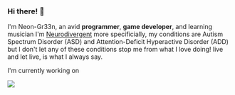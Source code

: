 ### Hi there! 👋
I'm Neon-Gr33n, an avid **programmer**, **game developer**, and learning musician
I'm [Neurodivergent](https://www.health.harvard.edu/blog/what-is-neurodiversity-202111232645) more specificially, my conditions are Autism Spectrum Disorder (ASD) and Attention-Deficit Hyperactive Disorder (ADD)
but I don't let any of these conditions stop me from what I love doing! live and let live, is what I always say.

I'm currently working on 

[<img src="[img/myImage.png](https://github-production-user-asset-6210df.s3.amazonaws.com/41244356/258614762-57504c54-da8b-42c9-9d14-268d9c5552c5.png?X-Amz-Algorithm=AWS4-HMAC-SHA256&X-Amz-Credential=AKIAIWNJYAX4CSVEH53A%2F20230806%2Fus-east-1%2Fs3%2Faws4_request&X-Amz-Date=20230806T024020Z&X-Amz-Expires=300&X-Amz-Signature=0fb709e03a1dcc69ae2735e4462d7ada3220b4642fd7a5b003de1525433ee211&X-Amz-SignedHeaders=host&actor_id=41244356&key_id=0&repo_id=675113650)https://github-production-user-asset-6210df.s3.amazonaws.com/41244356/258614762-57504c54-da8b-42c9-9d14-268d9c5552c5.png?X-Amz-Algorithm=AWS4-HMAC-SHA256&X-Amz-Credential=AKIAIWNJYAX4CSVEH53A%2F20230806%2Fus-east-1%2Fs3%2Faws4_request&X-Amz-Date=20230806T024020Z&X-Amz-Expires=300&X-Amz-Signature=0fb709e03a1dcc69ae2735e4462d7ada3220b4642fd7a5b003de1525433ee211&X-Amz-SignedHeaders=host&actor_id=41244356&key_id=0&repo_id=675113650">]([http://example.com/](https://github.com/neon-gr33n/underengine/tree/main))


<!--
**neon-gr33n/neon-gr33n** is a ✨ _special_ ✨ repository because its `README.md` (this file) appears on your GitHub profile.

Here are some ideas to get you started:

- 🔭 I’m currently working on ...
- 🌱 I’m currently learning ...
- 👯 I’m looking to collaborate on ...
- 🤔 I’m looking for help with ...
- 💬 Ask me about ...
- 📫 How to reach me: ...
- 😄 Pronouns: ...
- ⚡ Fun fact: ...
-->
